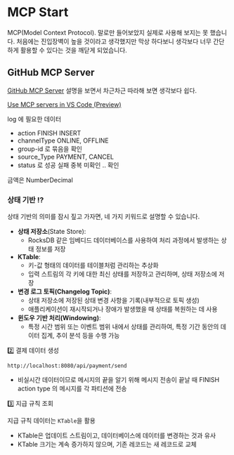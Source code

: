 # MCP Start

MCP(Model Context Protocol). 말로만 들어보았지 실제로 사용해 보지는 못 했습니다. 처음에는 진입장벽이 높을 것이라고 생각했지만 막상 하다보니 생각보다 너무 간단하게 활용할 수 있다는 것을 깨닫게 되었습니다.

## GitHub MCP Server

[GitHub MCP Server](https://github.com/github/github-mcp-server?tab=readme-ov-file#installation) 설명을 보면서 차근차근 따라해 보면 생각보다 쉽다.



[Use MCP servers in VS Code (Preview)](https://code.visualstudio.com/docs/copilot/chat/mcp-servers)






log 에 필요한 데이터
- action FINISH INSERT
- channelType ONLINE, OFFLINE
- group-id 로 묶음을 확인
- source_Type PAYMENT, CANCEL
- status 로 성공 실패 중복 미확인 .. 확인


금액은
NumberDecimal





### 상태 기반 ⁉️

상태 기반의 의미를 잠시 짚고 가자면, 네 가지 키워드로 설명할 수 있습니다.
- **상태 저장소**(State Store):
  - RocksDB 같은 임베디드 데이터베이스를 사용하여 처리 과정에서 발생하는 상태 정보를 저장
- **KTable**:
  - 키-값 형태의 데이터를 테이블처럼 관리하는 추상화
  - 입력 스트림의 각 키에 대한 최신 상태를 저장하고 관리하며, 상태 저장소에 저장
- **변경 로그 토픽(Changelog Topic)**:
  - 상태 저장소에 저장된 상태 변경 사항을 기록(내부적으로 토픽 생성)
  - 애플리케이션이 재시작되거나 장애가 발생했을 때 상태를 복원하는 데 사용
- **윈도우 기반 처리(Windowing)**:
  - 특정 시간 범위 또는 이벤트 범위 내에서 상태를 관리하여, 특정 기간 동안의 데이터 집계, 추이 분석 등을 수행 가능












  

2️⃣ 결제 데이터 생성

```http
http://localhost:8080/api/payment/send
```

- 비실시간 데이터이므로 메시지의 끝을 알기 위해 메시지 전송이 끝날 때 FINISH action type 의 메시지를 각 파티션에 전송

3️⃣ 지급 규칙 조회

지급 규칙 데이터는 `KTable`을 활용
- KTable은 업데이트 스트림이고, 데이터베이스에 데이터를 변경하는 것과 유사
- KTable 크기는 계속 증가하지 않으며, 기존 레코드는 새 레코드로 교체






